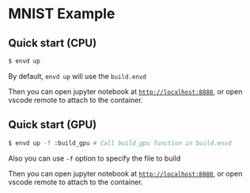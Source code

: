 # MNIST Example

## Quick start (CPU)

```bash
$ envd up
```

By default, `envd up` will use the `build.envd` 

Then you can open jupyter notebook at [`http://localhost:8888`](http://localhost:8888), or open vscode remote to attach to the container.

## Quick start (GPU)

```bash
$ envd up -f :build_gpu # Call build_gpu function in build.envd
```

Also you can use `-f` option to specify the file to build

Then you can open jupyter notebook at [`http://localhost:8888`](http://localhost:8888), or open vscode remote to attach to the container.
